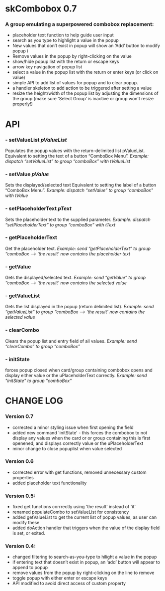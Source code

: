 # skCombobox 0.7
### A group emulating a superpowered combobox replacement:
- placeholder text function to help guide user input
- search as you type to highlight a value in the popup
- New values that don’t exist in popup will show an ‘Add’ button to modify popup i
- Remove values in the popup by right-clicking on the value
- show/hide popup list with the return or escape keys
- arrow key navigation of popup list
- select a value in the popup list with the return or enter keys (or click on value)
- simple API to add list of values for popup and to clear popup.
- a handler skeleton to add action to be triggered after setting a value
- resize the height/width of  the popup list by adjusting the dimensions of the group 
  (make sure 'Select Group' is inactive or group won't resize properly!)

# API
### - setValueList _pValueList_
Populates the popup values with the return-delimited list pValueList. 
Equivalent to setting the text of a button “ComboBox Menu”. 
_Example: dispatch “setValueList” to group “comboBox”  with tValueList_

### - setValue _pValue_
Sets the displayed/selected text 
Equivalent to setting the label of a button “ComboBox Menu”. 
_Example: dispatch “setValue” to group “comboBox" with tValue_

### - setPlaceholderText _pText_
Sets the placeholder text to the supplied parameter. 
_Example: dispatch “setPlaceholderText” to group “comboBox” with tText_

### - getPlaceholderText
Get the placeholder text. 
_Example: send “getPlaceholderText” to group “comboBox —> ‘the result’ now contains the placeholder text_

### - getValue
Gets the displayed/selected text. 
_Example: send “getValue” to group “comboBox —> ‘the result’ now contains the selected value_

### - getValueList
Gets the list displayed in the popup (return delimited list). 
_Example: send “getValueList” to group “comboBox —> ‘the result' now contains the selected value_

### - clearCombo
Clears the popup list and entry field of all values. 
_Example: send “clearCombo” to group “comboBox”_

### - initState
forces popup closed when card/group containing combobox opens and display either value or the uPlaceholderText correctly. 
_Example: send "initState" to group "comboBox"_



# CHANGE LOG
### Version 0.7
 - corrected a minor styling issue when first opening the field
 - added new command 'initState' - this forces the combobox to not display any values when the card or
   or group containing this is first openened, and displays correctly value or the uPlaceholderText
 - minor change to close popuplist when value selected

### Version 0.6
 - corrected error with get functions, removed unnecessary custom properties
 - added placeholder text functionality

### Version 0.5: 
- fixed get functions corrrectly using 'the result' instead of 'it'
- renamed populateCombo to setValueList for consistency
- added getValueList to get the current list of popup values, as user can modify these
- added doAction handler that triggers when the value of the display field is set, or exited.

### Version 0.4: 
- changed filtering to search-as-you-type to hilight a value in the popup
- if entering text that doesn’t exist in popup, an ‘add’ button will appear to append to popup
- remove values from the popup by right-clicking on the line to remove
- toggle popup with either enter or escape keys
- API modified to avoid direct access of custom property
